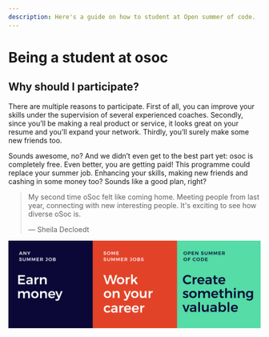 ```yaml
---
description: Here's a guide on how to student at Open summer of code.
---
```


# Being a student at osoc

## Why should I participate?

There are multiple reasons to participate. First of all, you can improve your skills under the supervision of several experienced coaches. Secondly, since you’ll be making a real product or service, it looks great on your resume and you’ll expand your network. Thirdly, you’ll surely make some new friends too.

Sounds awesome, no? And we didn’t even get to the best part yet: osoc is completely free. Even better, you are getting paid! This programme could replace your summer job. Enhancing your skills, making new friends and cashing in some money too? Sounds like a good plan, right?

> My second time oSoc felt like coming home. Meeting people from last year, connecting with new interesting people. It's exciting to see how diverse oSoc is.  
>   
> — Sheila Decloedt

![Earn money, work on your career while creating something valuable.Boom.](../.gitbook/assets/money-experience-valuable.png)











